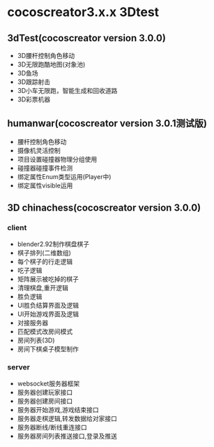 # cocoscreator3.x.x 3Dtest

## 3dTest(cocoscreator version 3.0.0)
- 3D腰杆控制角色移动
- 3D无限跑酷地图(对象池)
- 3D鱼场
- 3D跟踪射击
- 3D小车无限跑，智能生成和回收道路
- 3D彩票机器

## humanwar(cocoscreator version 3.0.1测试版)
- 腰杆控制角色移动
- 摄像机灵活控制
- 项目设置碰撞器物理分组使用
- 碰撞器碰撞事件检测
- 绑定属性Enum类型运用(Player中)
- 绑定属性visible运用


## 3D chinachess(cocoscreator version 3.0.0)
### client
- blender2.92制作棋盘棋子
- 棋子排列(二维数组)
- 每个棋子的行走逻辑
- 吃子逻辑
- 矩阵展示被吃掉的棋子
- 清理棋盘,重开逻辑
- 胜负逻辑
- UI胜负结算界面及逻辑
- UI开始游戏界面及逻辑
- 对接服务器
- 匹配模式改房间模式
- 房间列表(3D)
- 房间下棋桌子模型制作


### server
- websocket服务器框架
- 服务器创建玩家接口
- 服务器创建房间接口
- 服务器开始游戏,游戏结束接口
- 服务器走棋逻辑,转发数据给对家接口
- 服务器断线/断线重连接口
- 服务器房间列表推送接口,登录及推送